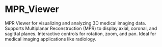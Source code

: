 # MPR_Viewer
MPR Viewer for visualizing and analyzing 3D medical imaging data. Supports Multiplanar Reconstruction (MPR) to display axial, coronal, and sagittal planes. Interactive controls for rotation, zoom, and pan. Ideal for medical imaging applications like radiology.
